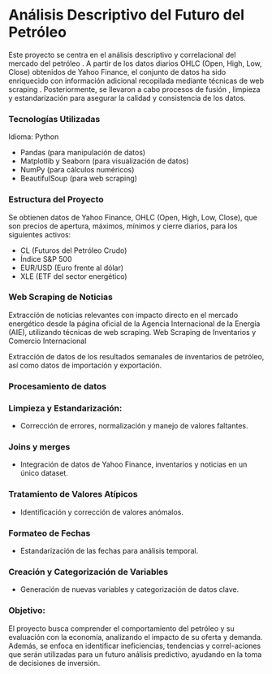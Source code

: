 # Análisis Descriptivo del Futuro del Petróleo

Este proyecto se centra en el análisis descriptivo y correlacional del mercado del petróleo . A partir de los datos diarios OHLC (Open, High, Low, Close) obtenidos de Yahoo Finance, el conjunto de datos ha sido enriquecido con información adicional recopilada mediante técnicas de web scraping . Posteriormente, se llevaron a cabo procesos de fusión , limpieza y estandarización para asegurar la calidad y consistencia de los datos.

### Tecnologías Utilizadas
Idioma: Python

- Pandas (para manipulación de datos)
- Matplotlib y Seaborn (para visualización de datos)
- NumPy (para cálculos numéricos)
- BeautifulSoup (para web scraping)

### Estructura del Proyecto
Se obtienen datos de Yahoo Finance, OHLC (Open, High, Low, Close), que son precios de apertura, máximos, mínimos y cierre diarios, para los siguientes activos:

- CL (Futuros del Petróleo Crudo)
- Índice S&P 500
- EUR/USD (Euro frente al dólar)
- XLE (ETF del sector energético)

### Web Scraping de Noticias

Extracción de noticias relevantes con impacto directo en el mercado energético desde la página oficial de la Agencia Internacional de la Energía (AIE), utilizando técnicas de web scraping.
Web Scraping de Inventarios y Comercio Internacional

Extracción de datos de los resultados semanales de inventarios de petróleo, así como datos de importación y exportación.

### Procesamiento de datos

### Limpieza y Estandarización:
- Corrección de errores, normalización y manejo de valores faltantes.
### Joins y merges
- Integración de datos de Yahoo Finance, inventarios y noticias en un único dataset.
### Tratamiento de Valores Atípicos
- Identificación y corrección de valores anómalos.
### Formateo de Fechas
- Estandarización de las fechas para análisis temporal.
### Creación y Categorización de Variables
- Generación de nuevas variables y categorización de datos clave.

### Objetivo:
El proyecto busca comprender el comportamiento del petróleo y su evaluación con la economía, analizando el impacto de su oferta y demanda. Además, se enfoca en identificar ineficiencias, tendencias y correl-aciones que serán utilizadas para un futuro análisis predictivo, ayudando en la toma de decisiones de inversión.
